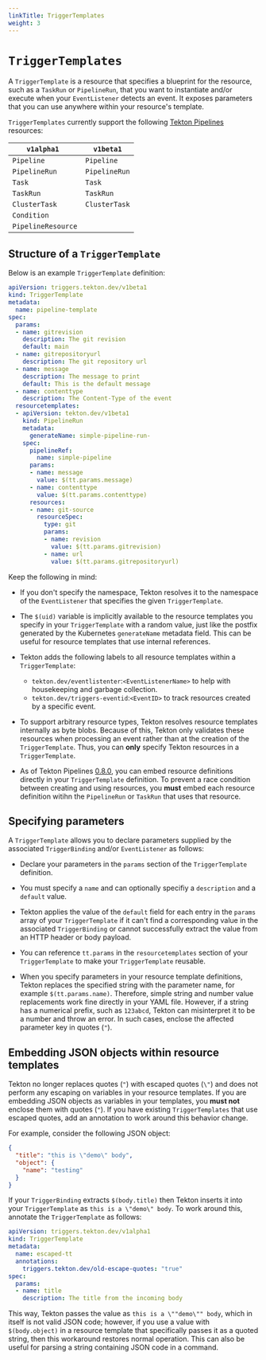 ```yaml
---
linkTitle: TriggerTemplates
weight: 3
---
```

# `TriggerTemplates`

A `TriggerTemplate` is a resource that specifies a blueprint for the resource, such as a `TaskRun` or `PipelineRun`, that you want to instantiate
and/or execute when your `EventListener` detects an event. It exposes parameters that you can use anywhere within your resource's template.

`TriggerTemplates` currently support the following [Tekton Pipelines](https://github.com/tektoncd/pipeline) resources:

 `v1alpha1 `         | `v1beta1`
---------------------|---------
  `Pipeline`         | `Pipeline`
  `PipelineRun`      | `PipelineRun`
  `Task`             | `Task`
  `TaskRun`          | `TaskRun`
  `ClusterTask`      | `ClusterTask`
  `Condition`        |
  `PipelineResource` |

## Structure of a `TriggerTemplate`

Below is an example `TriggerTemplate` definition:

<!-- FILE: examples/v1beta1/triggertemplates/triggertemplate.yaml -->
```YAML
apiVersion: triggers.tekton.dev/v1beta1
kind: TriggerTemplate
metadata:
  name: pipeline-template
spec:
  params:
  - name: gitrevision
    description: The git revision
    default: main
  - name: gitrepositoryurl
    description: The git repository url
  - name: message
    description: The message to print
    default: This is the default message
  - name: contenttype
    description: The Content-Type of the event
  resourcetemplates:
  - apiVersion: tekton.dev/v1beta1
    kind: PipelineRun
    metadata:
      generateName: simple-pipeline-run-
    spec:
      pipelineRef:
        name: simple-pipeline
      params:
      - name: message
        value: $(tt.params.message)
      - name: contenttype
        value: $(tt.params.contenttype)
      resources:
      - name: git-source
        resourceSpec:
          type: git
          params:
          - name: revision
            value: $(tt.params.gitrevision)
          - name: url
            value: $(tt.params.gitrepositoryurl)
```

Keep the following in mind:

* If you don't specify the namespace, Tekton resolves it to the namespace of the `EventListener` that specifies the given `TriggerTemplate`.

* The `$(uid)` variable is implicitly available to the resource templates you specify in your `TriggerTemplate` with a random value, just like
  the postfix generated by the Kubernetes `generateName` metadata field. This can be useful for resource templates that use internal references.

* Tekton adds the following labels to all resource templates within a `TriggerTemplate`:

  * `tekton.dev/eventlistenter`:`<EventListenerName>` to help with housekeeping and garbage collection.
  * `tekton.dev/triggers-eventid`:`<EventID>` to track resources created by a specific event.

* To support arbitrary resource types, Tekton resolves resource templates internally as byte blobs. Because of this, Tekton only validates these
  resources when processing an event rather than at the creation of the `TriggerTemplate`. Thus, you can **only** specify Tekton resources in a
  `TriggerTemplate`.

* As of Tekton Pipelines [0.8.0](https://github.com/tektoncd/pipeline/releases/tag/v0.8.0), you can embed resource definitions directly in
  your `TriggerTemplate` definition. To prevent a race condition between creating and using resources, you **must** embed each resource definition
  witihn the `PipelineRun` or `TaskRun` that uses that resource.

## Specifying parameters

A `TriggerTemplate` allows you to declare parameters supplied by the associated `TriggerBinding` and/or `EventListener` as follows:

* Declare your parameters in the `params` section of the `TriggerTemplate` definition.

* You must specify a `name` and can optionally specifiy a `description` and a `default` value.

* Tekton applies the value of the `default` field for each entry in the `params` array of your `TriggerTemplate` if it can't find a corresponding
  value in the associated `TriggerBinding` or cannot successfully extract the value from an HTTP header or body payload.

* You can reference `tt.params` in the `resourcetemplates` section of your `TriggerTemplate` to make your `TriggerTemplate` reusable.

* When you specify parameters in your resource template definitions, Tekton replaces the specified string with the parameter name, for example `$(tt.params.name)`.
  Therefore, simple string and number value replacements work fine directly in your YAML file. However, if a string has a numerical prefix, such as `123abcd`,
  Tekton can misinterpret it to be a number and throw an error. In such cases, enclose the affected parameter key in quotes (`"`).


## Embedding JSON objects within resource templates

Tekton no longer replaces quotes (`"`) with escaped quotes (`\"`) and does not perform any escaping on variables in your resource templates.
If you are embedding JSON objects as variables in your templates, you **must not** enclose them with quotes (`"`). If you have existing `TriggerTemplates`
that use escaped quotes, add an annotation to work around this behavior change.

For example, consider the following JSON object:

```json
{
  "title": "this is \"demo\" body",
  "object": {
    "name": "testing"
  }
}
```

If your `TriggerBinding` extracts `$(body.title)` then Tekton inserts it into your `TriggerTemplate` as `this is a \"demo\" body`.
To work around this, annotate the `TriggerTemplate` as follows:

```yaml
apiVersion: triggers.tekton.dev/v1alpha1
kind: TriggerTemplate
metadata:
  name: escaped-tt
  annotations:
    triggers.tekton.dev/old-escape-quotes: "true"
spec:
  params:
  - name: title
    description: The title from the incoming body
```

This way, Tekton passes the value as `this is a \""demo\"" body`, which in itself is not valid JSON code; however, if you use a value with `$(body.object)`
in a resource template that specifically passes it as a quoted string, then this workaround restores normal operation. This can also be useful for parsing
a string containing JSON code in a command.
